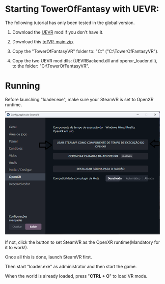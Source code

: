 # Starting TowerOfFantasy with UEVR:
The following tutorial has only been tested in the global version.

1. Download the [UEVR](https://github.com/praydog/UEVR/releases) mod if you don't have it.

2. Download this [tofVR-main.zip](https://github.com/mirudo2/tofVR/archive/refs/heads/main.zip).

3. Copy the "TowerOfFantasyVR" folder to: "C:\" ("C:\TowerOfFantasyVR").

4. Copy the two UEVR mod dlls: (UEVRBackend.dll and openxr_loader.dll), to the folder: "C:\TowerOfFantasyVR".

# Running

Before launching "loader.exe", make sure your SteamVR is set to OpenXR runtime.

![img](https://github.com/mirudo2/tofVR/blob/main/TowerOfFantasyVR/img.png)

If not, click the button to set SteamVR as the OpenXR runtime(Mandatory for it to work!).

Once all this is done, launch SteamVR first.

Then start "loader.exe" as administrator and then start the game.

When the world is already loaded, press "**CTRL + O**" to load VR mode.
